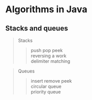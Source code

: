 Algorithms in Java
===============
Stacks and queues
---------------
>Stacks
>>push pop peek</br>
>>reversing a work</br>
>>delimiter matching</br>

>Queues</br>
>>insert remove peek</br>
>>circular queue</br>
>>priority queue</br>